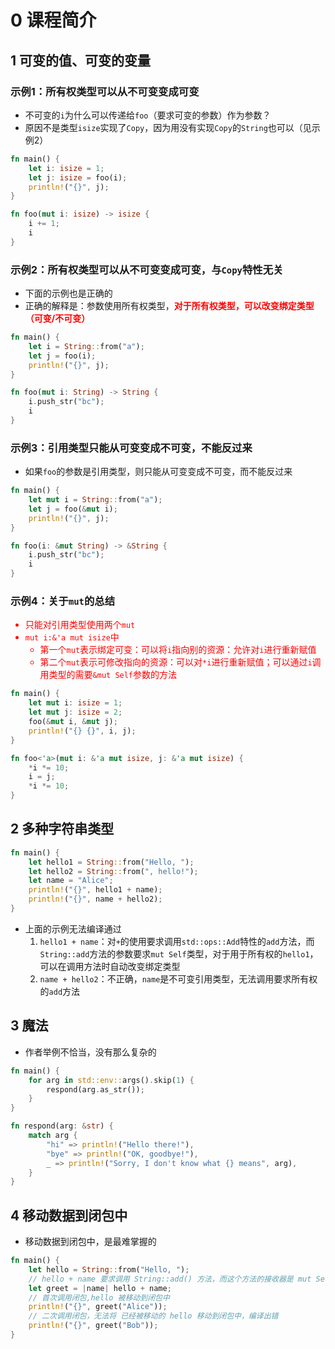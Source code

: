 # 0 课程简介

## 1 可变的值、可变的变量

### 示例1：所有权类型可以从不可变变成可变

* 不可变的`i`为什么可以传递给`foo`（要求可变的参数）作为参数？
* 原因不是类型`isize`实现了`Copy`，因为用没有实现`Copy`的`String`也可以（见示例2）

```rust
fn main() {
    let i: isize = 1;
    let j: isize = foo(i);
    println!("{}", j);
}

fn foo(mut i: isize) -> isize {
    i += 1;
    i
}
```

### 示例2：所有权类型可以从不可变变成可变，与`Copy`特性无关

* 下面的示例也是正确的
* 正确的解释是：参数使用所有权类型，<font color="red">**对于所有权类型，可以改变绑定类型（可变/不可变）**</font>

```rust
fn main() {
    let i = String::from("a");
    let j = foo(i);
    println!("{}", j);
}

fn foo(mut i: String) -> String {
    i.push_str("bc");
    i
}
```

### 示例3：引用类型只能从可变变成不可变，不能反过来

* 如果`foo`的参数是引用类型，则只能从可变变成不可变，而不能反过来

```rust
fn main() {
    let mut i = String::from("a");
    let j = foo(&mut i);
    println!("{}", j);
}

fn foo(i: &mut String) -> &String {
    i.push_str("bc");
    i
}
```

### 示例4：关于`mut`的总结

<font color="red">

* 只能对引用类型使用两个`mut`
* `mut i:&'a mut isize`中
  * 第一个`mut`表示绑定可变：可以将`i`指向别的资源：允许对`i`进行重新赋值
  * 第二个`mut`表示可修改指向的资源：可以对`*i`进行重新赋值；可以通过`i`调用类型的需要`&mut Self`参数的方法

</font>

```rust
fn main() {
    let mut i: isize = 1;
    let mut j: isize = 2;
    foo(&mut i, &mut j);
    println!("{} {}", i, j);
}

fn foo<'a>(mut i: &'a mut isize, j: &'a mut isize) {
    *i *= 10;
    i = j;
    *i *= 10;
}
```

## 2 多种字符串类型

```rust
fn main() {
    let hello1 = String::from("Hello, ");
    let hello2 = String::from(", hello!");
    let name = "Alice";
    println!("{}", hello1 + name);
    println!("{}", name + hello2);
}
```

* 上面的示例无法编译通过
  1. `hello1 + name`：对`+`的使用要求调用`std::ops::Add`特性的`add`方法，而`String::add`方法的参数要求`mut Self`类型，对于用于所有权的`hello1`，可以在调用方法时自动改变绑定类型
  2. `name + hello2`：不正确，`name`是不可变引用类型，无法调用要求所有权的`add`方法

## 3 魔法

* 作者举例不恰当，没有那么复杂的

```rust
fn main() {
    for arg in std::env::args().skip(1) {
        respond(arg.as_str());
    }
}

fn respond(arg: &str) {
    match arg {
        "hi" => println!("Hello there!"),
        "bye" => println!("OK, goodbye!"),
        _ => println!("Sorry, I don't know what {} means", arg),
    }
}
```

## 4 移动数据到闭包中

* 移动数据到闭包中，是最难掌握的

```rust
fn main() {
    let hello = String::from("Hello, ");
    // hello + name 要求调用 String::add() 方法，而这个方法的接收器是 mut Self 类型，要求所有权，所以 hello 会被移动到闭包中
    let greet = |name| hello + name;
    // 首次调用闭包,hello 被移动到闭包中
    println!("{}", greet("Alice"));
    // 二次调用闭包，无法将 已经被移动的 hello 移动到闭包中，编译出错
    println!("{}", greet("Bob"));
}
```
